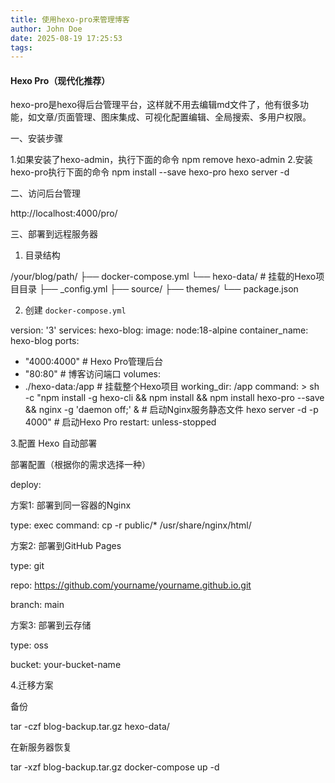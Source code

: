 ```yaml
---
title: 使用hexo-pro来管理博客
author: John Doe
date: 2025-08-19 17:25:53
tags:
---
```

#### **Hexo Pro**（现代化推荐）

hexo-pro是hexo得后台管理平台，这样就不用去编辑md文件了，他有很多功能，如文章/页面管理、图床集成、可视化配置编辑、全局搜索、多用户权限。

一、安装步骤

1.如果安装了hexo-admin，执行下面的命令 npm remove hexo-admin
2.安装hexo-pro执行下面的命令
npm install --save hexo-pro
hexo server -d

二、访问后台管理

http://localhost:4000/pro/

三、部署到远程服务器

1. 目录结构

/your/blog/path/
├── docker-compose.yml
└── hexo-data/          # 挂载的Hexo项目目录
├── _config.yml
├── source/
├── themes/
└── package.json

2. 创建 `docker-compose.yml`

version: '3'
services:
hexo-blog:
image: node:18-alpine
container_name: hexo-blog
ports:

- "4000:4000"    # Hexo Pro管理后台
- "80:80"        # 博客访问端口
  volumes:
- ./hexo-data:/app  # 挂载整个Hexo项目
  working_dir: /app
  command: >
  sh -c "npm install -g hexo-cli &&
  npm install &&
  npm install hexo-pro --save &&
  nginx -g 'daemon off;' &  # 启动Nginx服务静态文件
  hexo server -d -p 4000"   # 启动Hexo Pro
  restart: unless-stopped

3.配置 Hexo 自动部署

部署配置（根据你的需求选择一种）

deploy:

方案1: 部署到同一容器的Nginx

type: exec
command: cp -r public/* /usr/share/nginx/html/

方案2: 部署到GitHub Pages

type: git

repo: https://github.com/yourname/yourname.github.io.git

branch: main

方案3: 部署到云存储

type: oss

bucket: your-bucket-name

4.迁移方案

备份

tar -czf blog-backup.tar.gz hexo-data/

在新服务器恢复

tar -xzf blog-backup.tar.gz
docker-compose up -d

